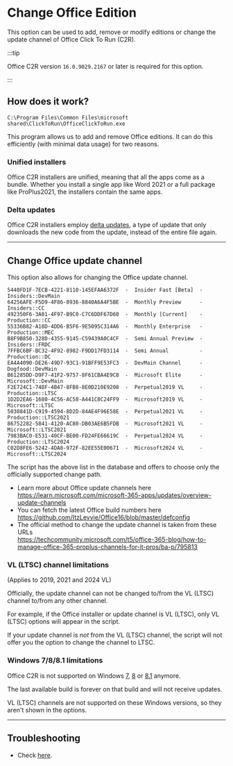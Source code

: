 # Change Office Edition

This option can be used to add, remove or modify editions or change the update channel of Office Click To Run (C2R).

:::tip

Office C2R version `16.0.9029.2167` or later is required for this option.

:::

## How does it work?

`C:\Program Files\Common Files\microsoft shared\ClickToRun\OfficeClickToRun.exe`

This program allows us to add and remove Office editions. It can do this efficiently (with minimal data usage) for two reasons.

### Unified installers

Office C2R installers are unified, meaning that all the apps come as a bundle. Whether you install a single app like Word 2021 or a full package like ProPlus2021, 
the installers contain the same apps.  

### Delta updates

Office C2R installers employ [delta updates](https://en.m.wikipedia.org/wiki/Delta_update), a type of update that only downloads the new code from the update, instead of the entire file again.

---

## Change Office update channel

This option also allows for changing the Office update channel. 

```
5440FD1F-7ECB-4221-8110-145EFAA6372F  -  Insider Fast [Beta]  -    Insiders::DevMain
64256AFE-F5D9-4F86-8936-8840A6A4F5BE  -  Monthly Preview      -    Insiders::CC
492350F6-3A01-4F97-B9C0-C7C6DDF67D60  -  Monthly [Current]    -  Production::CC
55336B82-A18D-4DD6-B5F6-9E5095C314A6  -  Monthly Enterprise   -  Production::MEC
B8F9B850-328D-4355-9145-C59439A0C4CF  -  Semi Annual Preview  -    Insiders::FRDC
7FFBC6BF-BC32-4F92-8982-F9DD17FD3114  -  Semi Annual          -  Production::DC
EA4A4090-DE26-49D7-93C1-91BFF9E53FC3  -  DevMain Channel      -     Dogfood::DevMain
B61285DD-D9F7-41F2-9757-8F61CBA4E9C8  -  Microsoft Elite      -   Microsoft::DevMain
F2E724C1-748F-4B47-8FB8-8E0D210E9208  -  Perpetual2019 VL     -  Production::LTSC
1D2D2EA6-1680-4C56-AC58-A441C8C24FF9  -  Microsoft2019 VL     -   Microsoft::LTSC
5030841D-C919-4594-8D2D-84AE4F96E58E  -  Perpetual2021 VL     -  Production::LTSC2021
86752282-5841-4120-AC80-DB03AE6B5FDB  -  Microsoft2021 VL     -   Microsoft::LTSC2021
7983BAC0-E531-40CF-BE00-FD24FE66619C  -  Perpetual2024 VL     -  Production::LTSC2024
C02D8FE6-5242-4DA8-972F-82EE55E00671  -  Microsoft2024 VL     -   Microsoft::LTSC2024
```

The script has the above list in the database and offers to choose only the officially supported change path. 

- Learn more about Office update channels here https://learn.microsoft.com/microsoft-365-apps/updates/overview-update-channels  
- You can fetch the latest Office build numbers here https://github.com/ItzLevvie/Office16/blob/master/defconfig  
- The official method to change the update channel is taken from these URLs  
https://techcommunity.microsoft.com/t5/office-365-blog/how-to-manage-office-365-proplus-channels-for-it-pros/ba-p/795813    

### VL (LTSC) channel limitations

(Applies to 2019, 2021 and 2024 VL)

Officially, the update channel can not be changed to/from the VL (LTSC) channel to/from any other channel.  

For example, if the Office installer or update channel is VL (LTSC), only VL (LTSC) options will appear in the script.  

If your update channel is *not* from the VL (LTSC) channel, the script will not offer you the option to change the channel to LTSC.

### Windows 7/8/8.1 limitations

Office C2R is not supported on Windows [7](https://learn.microsoft.com/microsoft-365-apps/end-of-support/windows-7-support), [8](https://learn.microsoft.com/microsoft-365-apps/end-of-support/windows-8-support) or [8.1](https://learn.microsoft.com/microsoft-365-apps/end-of-support/windows-81-support) anymore.  

The last available build is forever on that build and will not receive updates.  

VL (LTSC) channels are not supported on these Windows versions, so they aren't shown in the options.  

---

## Troubleshooting

-   Check [here](troubleshoot.md).
